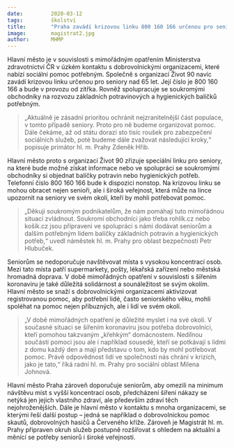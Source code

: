 ```yaml
---
date:         2020-03-12
tags:         školství
title:        "Praha zavádí krizovou linku 800 160 166 určenou pro seniory. Do pomoci seniorům zapojuje dobrovolníky i obchodníky"
image: 	      magistrat2.jpg
author:       MHMP
---
```


Hlavní město je v souvislosti s mimořádným opatřením Ministerstva zdravotnictví ČR v úzkém kontaktu s dobrovolnickými organizacemi, které nabízí sociální pomoc potřebným. Společně s organizací Život 90 navíc zavádí krizovou linku určenou pro seniory nad 65 let. Její číslo je 800 160 166 a bude v provozu od zítřka. Rovněž spolupracuje se soukromými obchodníky na rozvozu základních potravinových a hygienických balíčků potřebným.

> „Aktuálně je zásadní prioritou ochránit nejzranitelnější část populace, v tomto případě seniory. Proto pro ně budeme organizovat pomoc. Dále čekáme, až od státu dorazí sto tisíc roušek pro zabezpečení sociálních služeb, poté budeme dále zvažovat následující kroky,“ popisuje primátor hl. m. Prahy Zdeněk Hřib.

Hlavní město proto s organizací Život 90 zřizuje speciální linku pro seniory, na které bude možné získat informace nebo ve spolupráci se soukromými obchodníky si objednat balíčky potravin nebo hygienických potřeb. Telefonní číslo 800 160 166 bude k dispozici nonstop. Na krizovou linku se mohou obracet nejen senioři, ale i široká veřejnost, která může na lince upozornit na seniory ve svém okolí, kteří by mohli potřebovat pomoc.

> „Děkuji soukromým podnikatelům, že nám pomáhají tuto mimořádnou situaci zvládnout. Soukromí obchodníci jako třeba rohlík.cz nebo košík.cz jsou připraveni ve spolupráci s námi dodávat seniorům a dalším potřebným lidem balíčky základních potravin a hygienických potřeb,“ uvedl náměstek hl. m. Prahy pro oblast bezpečnosti Petr Hlubuček.

Seniorům se nedoporučuje navštěvovat místa s vysokou koncentrací osob. Mezi tato místa patří supermarkety, pošty, lékařská zařízení nebo městská hromadná doprava. V době mimořádných opatření v souvislosti s šířením koronaviru je také důležitá solidárnost a sounáležitost se svým okolím. Hlavní město se snaží s dobrovolnickými organizacemi aktivizovat registrovanou pomoc, aby potřební lidé, často seniorského věku, mohli spoléhat na pomoc nejen příbuzných, ale i lidí ve svém okolí.

> „V době mimořádných opatření je důležité myslet i na své okolí. V současné situaci se šířením koronaviru jsou potřeba dobrovolníci, kteří pomohou takzvaným „křehkým“ domácnostem. Nedílnou součástí pomoci jsou ale i například sousedé, kteří se potkávají s lidmi z domu každý den a mají představu o tom, kdo by mohl potřebovat pomoc. Právě odpovědnost lidí ve společnosti nás chrání v krizích, jako je tato,“ říká radní hl. m. Prahy pro sociální oblast Milena Johnová.

Hlavní město Praha zároveň doporučuje seniorům, aby omezili na minimum návštěvu míst s vyšší koncentrací osob, předcházení šíření nákazy se netýká jen jejich vlastního zdraví, ale především zdraví těch nejohroženějších. Dále je hlavní město v kontaktu s mnoha organizacemi, se kterými řeší další postup – jedná se například o dobrovolnickou pomoc skautů, dobrovolných hasičů a Červeného kříže. Zároveň je Magistrát hl. m. Prahy připraven okruh služeb postupně rozšiřovat s ohledem na aktuální a měnící se potřeby seniorů i široké veřejnosti.


